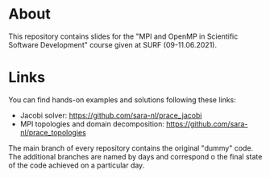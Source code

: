 # About
This repository contains slides for the "MPI and OpenMP in Scientific Software Development" course given at SURF (09-11.06.2021).

# Links
You can find hands-on examples and solutions following these links:
- Jacobi solver: https://github.com/sara-nl/prace_jacobi
- MPI topologies and domain decomposition: https://github.com/sara-nl/prace_topologies

The main branch of every repository contains the original "dummy" code. The additional branches are named by days and correspond 
o the final state of the code achieved on a particular day.
